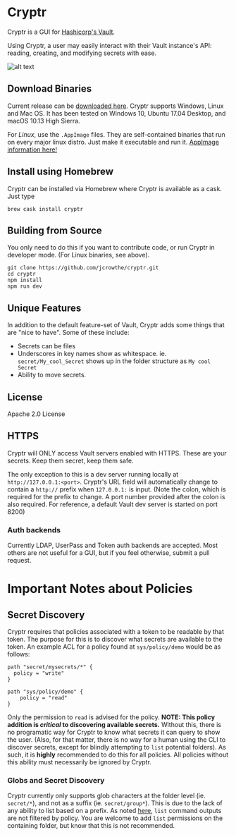 # Cryptr
Cryptr is a GUI for [Hashicorp's Vault](https://www.vaultproject.io/).

Using Cryptr, a user may easily interact with their Vault instance's API: reading, creating, and modifying secrets with ease.

![alt text](app/images/cryptr-demo.png "Cryptr")

## Download Binaries

Current release can be [downloaded here](https://github.com/adobe/cryptr/releases).
Cryptr supports Windows, Linux and Mac OS. It has been tested on Windows 10, Ubuntu 17.04 Desktop, and macOS 10.13 High Sierra.

For *Linux*, use the `.AppImage` files. They are self-contained binaries that run on every major linux distro. Just make it executable and run it. [AppImage information here!](https://appimage.org/)

## Install using Homebrew

Cryptr can be installed via Homebrew where Cryptr is available as a cask. Just type

```
brew cask install cryptr
```

## Building from Source
You only need to do this if you want to contribute code, or run Cryptr in developer mode. (For Linux binaries, see above).

```
git clone https://github.com/jcrowthe/cryptr.git
cd cryptr
npm install
npm run dev
```

## Unique Features

In addition to the default feature-set of Vault, Cryptr adds some things that are "nice to have". Some of these include:
- Secrets can be files
- Underscores in key names show as whitespace. ie. `secret/My_cool_Secret` shows up in the folder structure as `My cool Secret`
- Ability to move secrets.

## License
Apache 2.0 License

## HTTPS
Cryptr will ONLY access Vault servers enabled with HTTPS. These are your secrets. Keep them secret, keep them safe.

The only exception to this is a dev server running locally at `http://127.0.0.1:<port>`. Cryptr's URL field will automatically change to contain a `http://` prefix when `127.0.0.1:` is input. (Note the colon, which is required for the prefix to change. A port number provided after the colon is also required. For reference, a default Vault dev server is started on port 8200)

### Auth backends
Currently LDAP, UserPass and Token auth backends are accepted. Most others are not useful for a GUI, but if you feel otherwise, submit a pull request.


# Important Notes about Policies
## Secret Discovery

Cryptr requires that policies associated with a token to be readable by that token. The purpose for this is to discover what secrets are available to the token. An example ACL for a policy found at `sys/policy/demo` would be as follows:


```
path "secret/mysecrets/*" {
  policy = "write"
}

path "sys/policy/demo" {
    policy = "read"
}
```

Only the permission to `read` is advised for the policy. **NOTE: This policy addition is _critical_ to discovering available secrets.** Without this, there is no programatic way for Cryptr to know what secrets it can query to show the user. (Also, for that matter, there is no way for a human using the CLI to discover secrets, except for blindly attempting to `list` potential folders). As such, it is **highly** recommended to do this for all policies. All policies without this ability must necessarily be ignored by Cryptr.

### Globs and Secret Discovery

Cryptr currently only supports glob characters at the folder level (ie. `secret/*`), and not as a suffix (ie. `secret/group*`). This is due to the lack of any ability to list based on a prefix. As noted [here](https://www.vaultproject.io/docs/concepts/policies.html#list), `list` command outputs are not filtered by policy. You are welcome to add `list` permissions on the containing folder, but know that this is not recommended.
